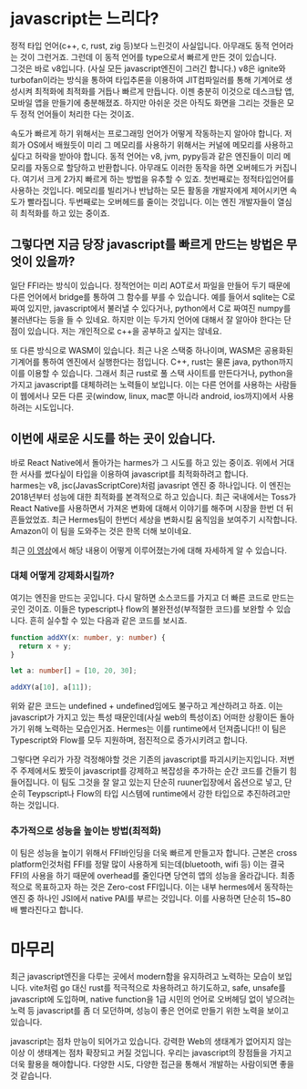 # javascript는 느리다?

정적 타입 언어(c++, c, rust, zig 등)보다 느린것이 사실입니다. 아무래도 동적 언어라는 것이 그런거죠. 그런데 이 동적 언어를 type으로서 빠르게 만든 것이 있습니다.  
그것은 바로 v8입니다. (사실 모든 javascript엔진이 그러긴 합니다.) v8은 ignite와 turbofan이라는 방식을 통하여 타입추론을 이용하여 JIT컴파일러를 통해 기계어로 생성시켜 최적화에 최적화를 거듭나 빠르게 만듭니다. 이젠 충분히 이것으로 데스크탑 앱, 모바일 앱을 만들기에 충분해졌죠. 하지만 아쉬운 것은 아직도 화면을 그리는 것들은 모두 정적 언어들이 처리한 다는 것이죠.

속도가 빠르게 하기 위해서는 프로그래밍 언어가 어떻게 작동하는지 알아야 합니다. 저희가 OS에서 배웠듯이 미리 그 메모리를 사용하기 위해서는 커널에 메모리를 사용하고 싶다고 허락을 받아야 합니다. 동적 언어는 v8, jvm, pypy등과 같은 엔진들이 미리 메모리를 자동으로 할당하고 반환합니다. 아무래도 이러한 동작을 하면 오버헤드가 커집니다. 여기서 크게 2가지 빠르게 하는 방법을 유추할 수 있죠. 첫번째로는 정적타입언어를 사용하는 것입니다. 메모리를 빌리거나 반납하는 모든 활동을 개발자에게 제어시키면 속도가 빨라집니다. 두번째로는 오버헤드를 줄이는 것입니다. 이는 엔진 개발자들이 열심히 최적화를 하고 있는 중이죠.

## 그렇다면 지금 당장 javascript를 빠르게 만드는 방법은 무엇이 있을까?

일단 FFI라는 방식이 있습니다. 정적언어는 미리 AOT로서 파일을 만들어 두기 때문에 다른 언어에서 bridge를 통하여 그 함수를 부를 수 있습니다. 예를 들어서 sqlite는 C로 짜여 있지만, javascript에서 불러낼 수 있다거나, python에서 C로 짜여진 numpy를 불러낸다는 등을 들 수 있네요. 하지만 이는 두가지 언어에 대해서 잘 알아야 한다는 단점이 있습니다. 저는 개인적으로 c++을 공부하고 싶지는 않네요.

또 다른 방식으로 WASM이 있습니다. 최근 나온 스택중 하나이며, WASM은 공용화된 기계어를 통하여 엔진에서 실행한다는 점입니다. C++, rust는 물론 java, python까지 이를 이용할 수 있습니다. 그래서 최근 rust로 풀 스택 사이트를 만든다거나, python을 가지고 javascript를 대체하려는 노력들이 보입니다. 이는 다른 언어를 사용하는 사람들이 웹에서나 모든 다른 곳(window, linux, mac뿐 아니라 android, ios까지)에서 사용하려는 시도입니다.

## 이번에 새로운 시도를 하는 곳이 있습니다.

바로 React Native에서 돌아가는 harmes가 그 시도를 하고 있는 중이죠. 위에서 거대한 서사를 썼다싶이 타입을 이용하여 javascript를 최적화하려고 합니다.  
harmes는 v8, jsc(JavasScriptCore)처럼 javasript 엔진 중 하나입니다. 이 엔진는 2018년부터 성능에 대한 최적화를 본격적으로 하고 있습니다. 최근 국내에서는 Toss가 React Native를 사용하면서 가져온 변화에 대해서 이야기를 해주며 시장을 한번 더 뒤흔들었었죠. 최근 Hermes팀이 한번더 세상을 변화시킬 움직임을 보여주기 시작합니다. Amazon이 이 팀을 도와주는 것은 한목 더해 보이네요.

최근 [이 영상](https://www.youtube.com/watch?v=q-xKYA0EO-c)에서 해당 내용이 어떻게 이루어졌는가에 대해 자세하게 알 수 있습니다.

### 대체 어떻게 강제화시킬까?

여기는 엔진을 만드는 곳입니다. 다시 말하면 소스코드를 가지고 더 빠른 코드로 만드는 곳인 것이죠. 이들은 typescript나 flow의 불완전성(부적절한 코드)를 보완할 수 있습니다. 흔히 실수할 수 있는 다음과 같은 코드를 보시죠.

```ts
function addXY(x: number, y: number) {
  return x + y;
}

let a: number[] = [10, 20, 30];

addXY(a[10], a[11]);
```

위와 같은 코드는 undefined + undefined임에도 불구하고 계산하려고 하죠. 이는 javascript가 가지고 있는 특성 때문인데(사실 web의 특성이죠) 어떠한 상황이든 돌아가기 위해 노력하는 모습인거죠. Hermes는 이를 runtime에서 던져줍니다!! 이 팀은 Typescript와 Flow를 모두 지원하며, 점진적으로 증가시키려고 합니다.

그렇다면 우리가 가장 걱정해야할 것은 기존의 javascript를 파괴시키는지입니다. 저번주 주제에서도 봤듯이 javascript를 강제하고 복잡성을 추가하는 순간 코드를 건들기 힘들어집니다. 이 팀도 그것을 잘 알고 있는지 단순히 ruuner입장에서 옵션으로 넣고, 단순히 Teypscript나 Flow의 타입 시스템에 runtime에서 강한 타입으로 추진하려고만 하는 것입니다.

### 추가적으로 성능을 높이는 방법(최적화)

이 팀은 성능을 높이기 위해서 FFI바인딩을 더욱 빠르게 만들고자 합니다. 근본은 cross platform인것처럼 FFI를 정말 많이 사용하게 되는데(bluetooth, wifi 등) 이는 결국 FFI의 사용을 하기 때문에 overhead를 줄인다면 당연히 앱의 성능을 올라갑니다. 최종적으로 목표하고자 하는 것은 Zero-cost FFI입니다. 이는 내부 hermes에서 동작하는 엔진 중 하나인 JSI에서 native PAI를 부르는 것입니다.
이를 사용하면 단순히 15~80배 빨라진다고 합니다.

# 마무리

최근 javascript엔진을 다루는 곳에서 modern함을 유지하려고 노력하는 모습이 보입니다. vite처럼 go 대신 rust를 적극적으로 차용하려고 하기도하고, safe, unsafe를 javascript에 도입하며, native function을 1급 시민의 언어로 오버헤딩 없이 넣으려는 노력 등 javascript를 좀 더 모던하며, 성능이 좋은 언어로 만들기 위한 노력을 보이고 있습니다.

javascript는 점차 만능이 되어가고 있습니다. 강력한 Web의 생태계가 없어지지 않는 이상 이 생태계는 점차 확장되고 커질 것입니다. 우리는 javascript의 장점들을 가지고 더욱 활용을 해야합니다. 다양한 시도, 다양한 접근을 통해서 개발하는 사람이되면 좋을 것 같습니다.
